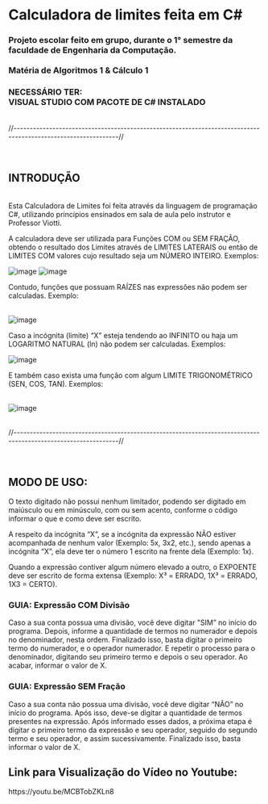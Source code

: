 <body>
<h1>Calculadora de limites feita em C#</h1> 
<h3> Projeto escolar feito em grupo, durante o 1° semestre da faculdade de Engenharia da Computação. <br><br>
Matéria de Algoritmos 1 & Cálculo 1</h3>

<h3>NECESSÁRIO TER: <br> VISUAL STUDIO COM PACOTE DE C# INSTALADO</h3>

<br>//--------------------------------------------------------------------------------------------------------------//

<br>

<justify>
<h2>INTRODUÇÃO</h2>
    
<p>
<br>
Esta Calculadora de Limites foi feita através da linguagem de programação C#, utilizando princípios ensinados em sala de aula pelo instrutor e Professor Viotti.

A calculadora deve ser utilizada para Funções COM ou SEM FRAÇÃO, obtendo o resultado dos Limites através de LIMITES LATERAIS ou então de LIMITES COM valores cujo resultado seja um NÚMERO INTEIRO. Exemplos:

![image](https://github.com/benevidxsz/calculadora-limites-projeto-EC1/assets/142270955/34e571cf-06f3-4257-b9f9-d3e6aedc696d) ![image](https://github.com/benevidxsz/calculadora-limites-projeto-EC1/assets/142270955/abec83c3-7027-4901-8ea2-e9a65cffddd9)

</p>
Contudo, funções que possuam RAÍZES nas expressões não podem ser calculadas. Exemplo:


<br>![image](https://github.com/benevidxsz/calculadora-limites-projeto-EC1/assets/142270955/f55616ea-6976-46d8-9b0c-2a11aa47d5ea)

Caso a incógnita (limite) “X” esteja tendendo ao INFINITO ou haja um LOGARITMO NATURAL (ln) não podem ser calculadas. Exemplos:

![image](https://github.com/benevidxsz/calculadora-limites-projeto-EC1/assets/142270955/40c38378-c878-4135-8955-90a476eb5082) <br>

E também caso exista uma função com algum LIMITE TRIGONOMÉTRICO (SEN, COS, TAN). Exemplos:

<br>![image](https://github.com/benevidxsz/calculadora-limites-projeto-EC1/assets/142270955/5d826c39-3fdf-4ecf-b6d1-b08a339a1a57)

<br>//--------------------------------------------------------------------------------------------------------------//

<br><h2>MODO DE USO:</h2>

O texto digitado não possui nenhum limitador, podendo ser digitado em maiúsculo ou em minúsculo, com ou sem acento, conforme o código informar o que e como deve ser escrito.

A respeito da incógnita “X”, se a incógnita da expressão NÃO estiver acompanhada de nenhum valor (Exemplo: 5x, 3x2, etc.), sendo apenas a incógnita “X”, ela deve ter o número 1 escrito na frente dela (Exemplo: 1x).

Quando a expressão contiver algum número elevado a outro, o EXPOENTE deve ser escrito de forma extensa (Exemplo: X³ = ERRADO, 1X³ = ERRADO, 1X3 = CERTO).

<h3>GUIA: Expressão COM Divisão</h3>

Caso a sua conta possua uma divisão, você deve digitar "SIM” no início do programa. Depois, informe a quantidade de termos no numerador e depois no denominador, nesta ordem. Finalizado isso, basta digitar o primeiro termo do numerador, e o operador numerador. E repetir o processo para o denominador, digitando seu primeiro termo e depois o seu operador. Ao acabar, informar o valor de X.

<h3>GUIA: Expressão SEM Fração</h3>

Caso a sua conta não possua uma divisão, você deve digitar “NÃO” no início do programa. Após isso, deve-se digitar a quantidade de termos presentes na expressão. Após informado esses dados, a próxima etapa é digitar o primeiro termo da expressão e seu operador, seguido do segundo termo e seu operador, e assim sucessivamente. Finalizado isso, basta informar o valor de X. <br>



<h2>Link para Visualização do Vídeo no Youtube:</h2>

</justify>
https://youtu.be/MCBTobZKLn8
</body>


